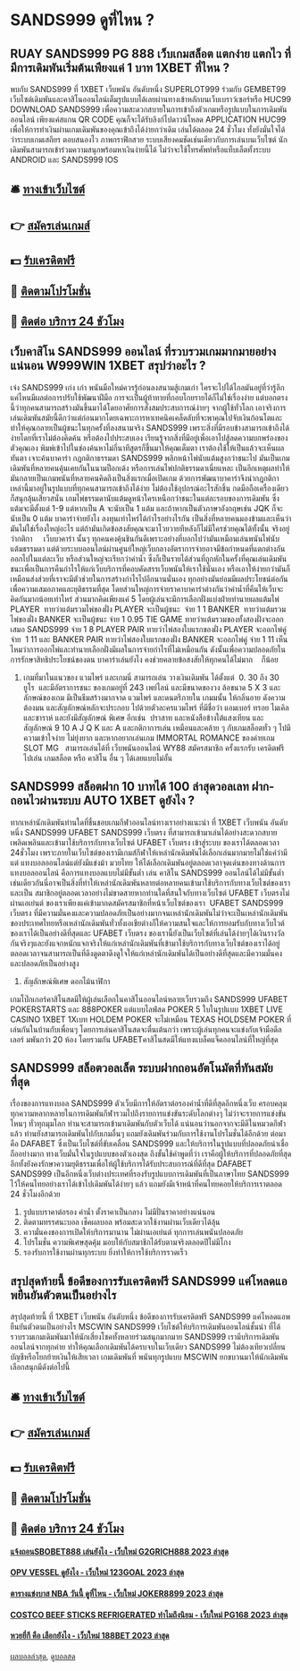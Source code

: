 # SANDS999 ดูที่ไหน ?
## RUAY SANDS999 PG 888 เว็บเกมสล็อต แตกง่าย แตกไว ที่มีการเดิมพันเริ่มต้นเพียงแค่ 1 บาท 1XBET ที่ไหน ?
พบกับ SANDS999 ที่ 1XBET เว็บพนัน อันดับหนึ่ง SUPERLOT999 ร่วมกับ GEMBET99 เว็บไซต์เดิมพันและคาสิโนออนไลน์เต็มรูปแบบได้เลยผ่านทางเข้าหลักบนเว็บเบราว์เซอร์หรือ HUC99 DOWNLOAD SANDS999 เพื่อความสะดวกสบายในการเข้าถึงตัวเกมหรือรูปแบบในการเดิมพันออนไลน์ เพียงแค่สแกน QR CODE คุณก็จะได้รับลิงก์ไปดาวน์โหลด APPLICATION HUC99 เพื่อให้การทำเงินผ่านเกมเดิมพันของคุณเข้าถึงได้ง่ายกว่าเดิม เล่นได้ตลอด 24 ชั่วโมง ทั้งยังมั่นใจได้ว่าระบบเกมเสถียร ตอบสนองไว ภาพกราฟิกสวย ระบบเสียงคมชัดเช่นเดียวกับการเล่นบนเว็บไซต์ นักเดิมพันสามารถเข้าร่วมความสนุกพร้อมหาเงินง่ายนี้ได้ ไม่ว่าจะใช้โทรศัพท์หรือแท็บเล็ตทั้งระบบ ANDROID และ SANDS999 IOS

## 🛎 [ทางเข้าเว็บไซต์](https://bit.ly/3SdLNi2)
## 👉 [สมัครเล่นเกมส์](https://bit.ly/3SdLNi2)
## 💵 [รับเครดิตฟรี](https://bit.ly/3dyRKHj)
## 👑 [ติดตามโปรโมชั่น](https://bit.ly/3dyRKHj)
## 📱 [ติดต่อ บริการ 24 ชัวโมง](https://bit.ly/3dyRKHj)

## เว็บคาสิโน SANDS999 ออนไลน์ ที่รวบรวมเกมมากมายอย่างแน่นอน W999WIN 1XBET สรุปว่าอะไร ?
เจ๋ง SANDS999 เก่ง เก๋า พนันมือใหม่ควรรู้ก่อนลงสนามสู้เกมเก่า ใครจะไปได้ไกลมันอยู่ที่ว่ารู้ลึกแค่ไหนมีผลต่อการปรับใช้พัฒนาฝีมือ การจะเป็นผู้ท้าทายที่กอบโกยรายได้ก็ไม่ใช่เรื่องง่าย แต่บอกตรงนี้ว่าทุกคนสามารถสร้างมันขึ้นมาได้โดยอาศัยการสั่งสมประสบการณ์ง่ายๆ จากผู้ใช้ทั่วโลก เอาจริงการเล่นเดิมพันสมัยนี้ดีกว่าแต่ก่อนมากโดยเฉพาะการหาเทคนิคเคล็ดลับที่จะพาคุณไปจับเงินก้อนโตและทำให้คุณกลายเป็นผู้ชนะในทุกครั้งที่ลงสนามจริง SANDS999 เพราะสิ่งที่มีรอบข้างสามารถเข้าถึงได้ง่ายโดยที่เราไม่ต้องคิดค้น หรือต้องไปประสบเอง เรียนรู้จากสิ่งที่มีอยู่เพื่อเอาไปสู้ลดความบกพร่องของตัวคุณเอง พิมพ์เข้าไปในช่องค้นหาไม่กี่นาทีสูตรก็ขึ้นมาให้คุณเต็มตา เราต้องใช้ให้เป็นแล้วจะเห็นผลทันตา
เจาะค้นบาคาร่า กฎกติกาธรรมดา SANDS999 พลิกหน้าไพ่นับแต้มสูงกว่าชนะไป มันเป็นเกมเดิมพันที่หลายคนคุ้นเคยกันในนามป็อกเด้ง หรือการเล่นไพ่ปกติธรรมดาเนี่ยแหละ เป็นอีกเหตุผลทำให้มันกลายเป็นเกมพนันที่หลายคนคิดถึงเป็นสิ่งแรกเมื่อเปิดเกม ด้วยการพัฒนาบาคาร่าจึงนำกฎกติกาเหล่านี้มาอยู่ในรูปแบบที่ทุกคนสามารถเข้าถึงได้ง่าย ไม่ต้องใช้อุปกรณ์อะไรสักชิ้น กดมือถือเครื่องเดียวก็สนุกลุ้นเสียวสนั่น เกมไพ่ธรรมดานับแต้มดูหน้าใครเหนือกว่าชนะในแต่ละรอบของการเดิมพัน ซึ่งแต้มจะมีตั้งแต่ 1-9 แต่หากเป็น A จะนับเป็น 1 แต้ม และถ้าหากเป็นตัวภาษาอังกฤษเช่น JQK ก็จะนับเป็น 0 แต้ม
บาคาร่าจ่ายยังไง ลงทุนเท่าไหร่ได้กำไรอย่างไรกัน เป็นสิ่งที่หลายคนมองข้ามและเห็นว่ามันไม่ใช่เรื่องใหญ่อะไร แต่ถ้ามันเกิดข้อสงสัยคุณจะมาโวยวายทีหลังก็ไม่มีใครช่วยคุณได้ทั้งนั้น จริงอยู่ว่ากติกา     เว็บบาคาร่า นั้นๆ ทุกคนคงคุ้นชินกันดีเพราะอย่างที่บอกไปว่ามันเหมือนเล่นพนันไพ่นับแต้มธรรมดา แต่ด้วยระบบออนไลน์ผ่านศูนย์ใหญ่เว็บกลางอัตราการจ่ายอาจมีข้อกำหนดที่แตกต่างกันออกไปในแต่ละเว็บ หรือส่วนใหญ่จะเรียกว่าค่าน้ำ ซึ่งก็เป็นรายได้ส่วนที่ถูกหักในครั้งที่คุณเล่นเดิมพันชนะเพื่อเป็นการคืนกำไรให้แก่เว็บบริการที่คอบคัดสรรเว็บพนันให้เราใช้นั่นเอง หรือเอาให้ง่ายกว่ามันก็เหมือนส่งส่วยที่เราจะมีตัวช่วยในการสร้างกำไรไปอีกนานนั่นเอง ทุกอย่างมันย่อมมีผลประโยชน์ต่อกันเพื่อความเสมอภาคและยุติธรรมที่สุด โดยส่วนใหญ่การจ่ายราคาบาคาร่าต่างกันว่าค่าน้ำที่คืนให้เว็บจะคิดกันมากน้อยเท่าไหร่ ส่วนมากคิดเพียงแค่ 5 โดยผู้เล่นจะมีการเลือกฝั่งแบ่งฝ่ายทำนายผลแต้มไพ่ PLAYER  ทายว่าแต้มรวมไพ่ของฝั่ง PLAYER จะเป็นผู้ชนะ  จ่าย 1 1 BANKER  ทายว่าแต้มรวมไพ่ของฝั่ง BANKER จะเป็นผู้ชนะ จ่าย 1 0.95 TIE GAME ทายว่าแต้มรวมของทั้งสองฝั่งจะออกเสมอ SANDS999 จ่าย 1 8 PLAYER PAIR ทายว่าไพ่สองใบแรกของฝั่ง PLAYER จะออกไพ่คู่ จ่าย  1 11 และ BANKER PAIR ทายว่าไพ่สองใบแรกของฝั่ง BANKER จะออกไพ่คู่ จ่าย 1 11 เห็นไหมว่าการออกไพ่และทำนายเลือกฝั่งมีผลในการจ่ายกำไรที่ไม่เหมือนกัน ดังนั้นเพื่อความปลอดภัยในการรักษาสิทธิประโยชน์ของตน บาคาร่าเล่นยังไง คงช่วยคลายข้อสงสัยให้ทุกคนได้ไม่มาก    ก็น้อย
1. เกมที่มาในแนวของ แวมไพร์ และเกมนี่ สามารถเล่น วางเงินเดิมพัน ได้ตั้งแต่  0. 30 ถึง 30 ยูโร  และมีอัตราการชนะ ของเกมอยู่ที่ 243 เพย์ไลน์ และมีขนาดของวง ล้อขนาด 5 X 3 และลักษณ์ของเกม มีเป็นธีมสร้างมากจาด แวมไพร์ และดนตรีภายใน เกมมนั้น ให้กลิ่นอาย ดังความต้องมน และสัญลักษณ์หลักจะประกอบ ไปด้วยตัวละครแวมไพร์ ที่มีชื่อว่า แอมเบอร์ ทรอย ไมเคิล และซาราห์ และยังมีสัญลักษณ์ พิเศษ อีกเช่น  ปราสาท และหนังสือข้างใต้แสงเทียน และสัญลักษณ์ 9 10 A J Q K และ A และกติกาการเล่น เหมือนและคล้าย ๆ กับเกมสล็อตทั่ว ๆ ไปมีความเข้าใจง่าย ไม่ยุ่งยาก และหากอยากเล่นเกม IMMORTAL ROMANCE ของค่ายเกม SLOT MG   สามารถเล่นได้ที่ เว็บพนันออนไลน์ WY88 สมัครสมาชิก ครั้งแรกรับ เครดิตฟรี ไปเล่น เกมสล็อต หรือ คาสิโน อื่น ๆ ได้เลยแบบไม่อั้น

## SANDS999 สล็อตฝาก 10 บาทได้ 100 ล่าสุดวอลเลท ฝาก-ถอนไวผ่านระบบ AUTO 1XBET ดูยังไง ?
ทากเหล่านักเดิมพันท่านใดที่ชื่นชอบเกมกีฬาออนไลน์ทางเราอย่างแนะนำ ที่ 1XBET เว็บพนัน อันดับหนึ่ง SANDS999 UFABET SANDS999 เว็บตรง ที่สามารถเข้ามาเล่นได้อย่างสะดวกสบายเพลิดเพลินและเข้ามาใช้บริการกับทางเว็บไซต์ UFABET เว็บตรง เข้าสู่ระบบ ของเราได้ตลอดเวลา 24ชั่วโมง เพราะภายในเว็บไซต์ของเรามีเกมส์กีฬาให้เหล่านักเดิมพันได้เลือกเล่นมากมายไม่ใช่แค่ว่ามีแต่ แทงบอลออนไลน์แต่ยังมีแข่งม้า มวยไทย ให้ได้เลือกเดิมพันอยู่ตลอดเวลาจุดเด่นของทางด้านการแทงบอลออนไลน์ คือการแทงบอลแบบไม่มีขั้นต่ำ เล่น คาสิโน SANDS999 ออนไลน์ได้ไม่มีขั้นต่ำ เช่นเดียวกันนี่อาจเป็นสิ่งที่ทำให้เหล่านักเดิมพันหลายต่อหลายคนเข้ามาใช้บริการกับทางเว็บไซต์ของเราและเป็น สมาชิกอยู่ตลอดเวลาอย่างไม่ขาดสายหากท่านใดที่สนใจกับทางเว็บไซต์ UFABET เว็บตรงไม่ผ่านเอเย่นต์ ของเราเพียงแค่เข้ามากดสมัครสมาชิกที่หน้าเว็บไซต์ของเรา  UFABET SANDS999 เว็บตรง ที่มีความมั่นคงและความปลอดภัยเป็นอย่างมากจนเหล่านักเดิมพันไม่ว่าจะเป็นเหล่านักเดิมพันของประเทศไทยหรือเหล่านักเดิมพันทั่วทั้งเอเชียต่างก็ให้ความสนใจและให้การยอมรับกับทางเว็บไวต์ของเราได้เป็นอย่างดีที่สุดและ UFABET เว็บตรง ของเรานี้ยังเป็นเว็บไซต์ที่เล่นได้ง่ายๆได้เงินรางวัลกันจริงๆและยังแจกหนักแจกจริงให้แก่เหล่านักเดิมพันที่เข้ามาใช้บริการกับทางเว็บไซต์ของเราได้อยู่ตลอดเวลาจนสามารถเป็นที่ดึงดูดตาดึงดูใจให้แก่เหล่านักเดิมพันได้เป็นอย่างดีที่สุดและมีความมั่นคงและปลอดภัยเป็นอย่างสูง
1. สัญลักษณ์พิเศษ ดอกไม้นาฬิกา

เกมโป๊กเกอร์คาสิโนสดมีให้ผู้เล่นเลือกในคาสิโนออนไลน์หลายเว็บรวมถึง SANDS999 UFABET POKERSTARTS และ 888POKER แต่แบบไลฟ์สด POKER 5 ใบในรูปแบบ 1XBET LIVE CASINO 1XBET 1Xเบท HOLDEM POKER จะไม่เหมือน TEXAS HOLDSEM POKER ที่เล่นกันในบ้านกับเพื่อนๆ โดยการเล่นคาสิโนสดจะตื่นเต้นกว่า เพราะผู้เล่นทุกคนจะแข่งกับเจ้ามือดีลเลอร์ มพันกว่า 20 ห้อง โดยรวมกัน UFABETคาสิโนสดมีให้แทงแบล็คแจ็คออนไลน์ที่ใหญ่ที่สุด

## SANDS999 สล็อตวอลเล็ต ระบบฝากถอนอัตโนมัตที่ทันสมัยที่สุด
เรื่องของการแทงบอล SANDS999 ตัวเว็บมีการให้อัตราต่อรองค่าน้ำที่ดีที่สุดอีกหนึ่งเว็บ ครอบคลุมทุกความหลากหลายในการเดิมพันกีฬารวมไปถึงรายการแข่งขันระดับโลกต่างๆ ไม่ว่าจะรายการแข่งขันไหนๆ ทั่วทุกมุมโลก ท่านจะสามารถเข้ามาเดิมพันกับตัวเว็บได้ แน่นอนว่านอกจากจะมีดีในหมวดกีฬาแล้ว ท่านยังสามารถเดิมพันไปกับเกมอื่นๆ แถมยังเดิมพันร่วมกับการใช้งานโปรโมชั่นได้อีกด้วย
ต่อมาคือ DAFABET ซึ่งเป็นเว็บไซต์ที่ขับเคลื่อน SANDS999 และให้บริการในรูปแบบที่ปลอดภัยน่าเชื่อถืออย่างมาก ทางเว็บมั่นใจในรูปแบบของตัวเองสุด ถึงขั้นใช้คำพูดที่ว่า เราคือผู้ให้บริการที่ปลอดภัยที่สุดอีกทั้งยังคงรักษาความยุติธรรมเพื่อให้ผู้ใช้บริการได้รับประสบการณ์ที่ดีที่สุด DAFABET SANDS999 เป็นอีกหนึ่งเว็บต่างประเทศที่รองรับรูปแบบการเดิมพันที่เป็นภาษาไทย SANDS999 ไว้ให้คนไทยอย่างเราได้เข้าไปเดิมพันได้ง่ายๆ แล้ว แถมยังมีเจ้าหน้าที่คนไทยคอยให้บริการเราตลอด 24 ชั่วโมงอีกด้วย
1. รูปแบบราคาต่อรอง ค่าน้ำ ตั้งราคาเป็นกลาง ไม่มีปั่นราคาอย่างแน่นอน
2. ติดตามทรรศนะบอล เช็คผลบอล พร้อมสะดวกใช้งานผ่านเว็บเดียวได้ลุ้น
3. ความั่นคงของการเปิดให้บริการมานาน ไม่ผ่านเอเย่นต์ ทุกการเล่นพนันปลอดภัย
4. โปรโมชั่น ความพิเศษสุดคุ้ม มอบให้กับสมาชิกได้รับตามจริงตลอดปีไม่มีโกง
5. รองรับการใช้งานผ่านทุกระบบ ยิ่งทำให้การใช้บริการรวดเร็ว

## สรุปสุดท้ายนี้ ข้อดีของการรับเครดิตฟรี SANDS999 แค่โหลดแอพยืนยันตัวตนเป็นอย่างไร
สรุปสุดท้ายนี้ ที่ 1XBET เว็บพนัน อันดับหนึ่ง ข้อดีของการรับเครดิตฟรี SANDS999 แค่โหลดแอพยืนยันตัวตนเป็นอย่างไร MSCWIN SANDS999 เว็บไซต์ให้บริการเดิมพันออนไลน์ชั้นนำ ที่ได้รวบรวมเกมเดิมพันมาให้นักเสี่ยงโชคทั้งหลายร่วมสนุกมากมาย SANDS999 เรามีบริการเดิมพันออนไลน์จากทุกค่าย ทำให้คุณเลือกเดิมพันได้ครบจบในเว็บเดียว SANDS999 ไม่ต้องเทียวเปลี่ยนบัญชีหรือโยกย้ายเงินให้เสียเวลา เกมเดิมพันที่ พนันทุกรูปแบบ MSCWIN ยกขบวนมาให้นักเดิมพันเลือกสนุกมีดังต่อไปนี้

## 🛎 [ทางเข้าเว็บไซต์](https://bit.ly/3SdLNi2)
## 👉 [สมัครเล่นเกมส์](https://bit.ly/3SdLNi2)
## 💵 [รับเครดิตฟรี](https://bit.ly/3dyRKHj)
## 👑 [ติดตามโปรโมชั่น](https://bit.ly/3dyRKHj)
## 📱 [ติดต่อ บริการ 24 ชัวโมง](https://bit.ly/3dyRKHj)

#### [แจ้งถอนSBOBET888 เล่นยังไง - เว็บใหม่ G2GRICH888 2023 ล่าสุด](https://atom.io/themes/แจ้งถอนsbobet888%20เล่นยังไง%20-%20เว็บใหม่%20g2grich888%202023%20ล่าสุด)
#### [OPV VESSEL ดูยังไง - เว็บใหม่ 123GOAL 2023 ล่าสุด](https://atom.io/themes/opv%20vessel%20ดูยังไง%20-%20เว็บใหม่%20123goal%202023%20ล่าสุด)
#### [ตารางแข่งบาส NBA วันนี้ ดูที่ไหน - เว็บใหม่ JOKER8899 2023 ล่าสุด](https://atom.io/themes/ตารางแข่งบาส%20nba%20วันนี้%20ดูที่ไหน%20-%20เว็บใหม่%20joker8899%202023%20ล่าสุด)
#### [COSTCO BEEF STICKS REFRIGERATED ทำไมถึงนิยม - เว็บใหม่ PG168 2023 ล่าสุด](https://atom.io/themes/costco%20beef%20sticks%20refrigerated%20ทำไมถึงนิยม%20-%20เว็บใหม่%20pg168%202023%20ล่าสุด)
#### [หวยยี่กี คือ เลือกยังไง - เว็บใหม่ 188BET 2023 ล่าสุด](https://atom.io/themes/หวยยี่กี%20คือ%20เลือกยังไง%20-%20เว็บใหม่%20188bet%202023%20ล่าสุด)

[ผลบอลล่าสุด](https://siamsport.tv "ผลบอลล่าสุด"), [ดูบอลสด](https://siamsport.tv/ดูบอลสด "ดูบอลสด")